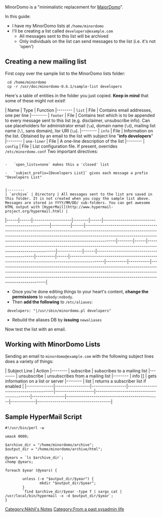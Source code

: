 MinorDomo is a "minimalistic replacement for
[MajorDomo](http://www.greatcircle.com/majordomo/)".

In this guide:

-   I have my MinorDomo lists at `/home/minordomo`
-   I'll be creating a list called `developers@example.com`
    -   All messages sent to this list will be archived
    -   Only individuals on the list can send messages to the list (i.e.
        it's not 'open')

Creating a new mailing list
---------------------------

First copy over the sample list to the MinorDomo lists folder:

` cd /home/minordomo`  
` cp -r /usr/doc/minordomo-0.6.1/sample-list developers`

Here's a table of entities in the folder you just copied. **Keep in
mind** that some of these might not exist!

| Name | Type | Function |-------- | `list` | File | Contains email addresses, one per line |-------- | `footer` | File | Contains text which is to be appended to every message sent to this list (e.g. disclaimer, unsubscribe info). Can use placeholders for administrator email (`\a`), domain name (`\d`), mailing list name (`\l`, sans domain), lisr URI (`\u`). |-------- | `info` | File | Information on the list. Obtained by an email to the list with subject line "**info developers**" |-------- | `one-liner` | File | A one-line description of the list |-------- | `config` | File | List configuration file. If present, overrides `/etc/minordomo.conf` Two important directives: 
                                                                                                                                                                                                                                                                                                                                                                                                                                                                                                                                                                                                                                                                                                        
                                                                                                                                                                                                                                                                                                                                                                                                                                                                                                                                                                                                        -   `open_lists=none` makes this a 'closed' list                                                
                                                                                                                                                                                                                                                                                                                                                                                                                                                                                                                                                                                                        -   `subject_prefix=[Developers List]` gives each message a prefix "Developers List"            
                                                                                                                                                                                                                                                                                                                                                                                                                                                                                                                                                                                                                                                                                                        
                                                                                                                                                                                                                                                                                                                                                                                                                                                                                                                                                                                                        |--------                                                                                       | `archive` | Directory | All messages sent to the list are saved in this folder. It is not created when you copy the sample list above. Messages are stored in YYYY/MM/DD/ sub-folders. You can get awesome HTML output with [HyperMail](http://www.hypermail-project.org/hypermail.html) |
|------|------|--------------------|--------|------|--------------------------------------------------|----------|------|----------------------------------------------------------------------------------------------------------------------------------------------------------------------------------------------------------------------------------------------------------|--------|------|-------------------------------------------------------------------------------------------------------------|-------------|------|----------------------------------------------|----------|------|------------------------------------------------------------------------------------------------|-----------|-----------|------------------------------------------------------------------------------------------------------------------------------------------------------------------------------------------------------------------------------------------------------------------|

-   Once you're done editing things to your heart's content, **change
    the permissions** to `nobody:nobody`.
-   Then **add the following** to `/etc/aliases`:

` developers: "|/usr/sbin/minordomo.pl developers"`

-   Rebuild the aliases DB by **issuing** `newaliases`

Now test the list with an email.

Working with MinorDomo Lists
----------------------------

Sending an email to `minordomo@example.com` with the following subject
lines does a variety of things:

| Subject Line | Action |-------- | subscribe <list> | subscribes to a mailing list |-------- | unsubscribe <list> | unsubscribes from a mailing list |-------- | info \[<list>\] | gets information on a list or server |-------- | list <list> | returns a subscriber list if enabled |
|--------------|------------------|------------------|----------------------------------------|--------------------|--------------------------------------------|-----------------|------------------------------------------------|-------------|--------------------------------------|

Sample HyperMail Script
-----------------------

    #!/usr/bin/perl -w

    umask 0000;

    $archive_dir = "/home/minordomo/archive";
    $output_dir = "/home/minordomo/archive/html";

    @years = `ls $archive_dir`;
    chomp @years;

    foreach $year (@years) {

            unless (-e "$output_dir/$year") {
                    mkdir "$output_dir/$year";
            }
            `find $archive_dir/$year -type f | xargs cat | /usr/local/bin/hypermail -x -d $output_dir/$year`;
    }

[Category:Nikhil's Notes](Category:Nikhil's_Notes "wikilink")
[Category:From a past sysadmin
life](Category:From_a_past_sysadmin_life "wikilink")
